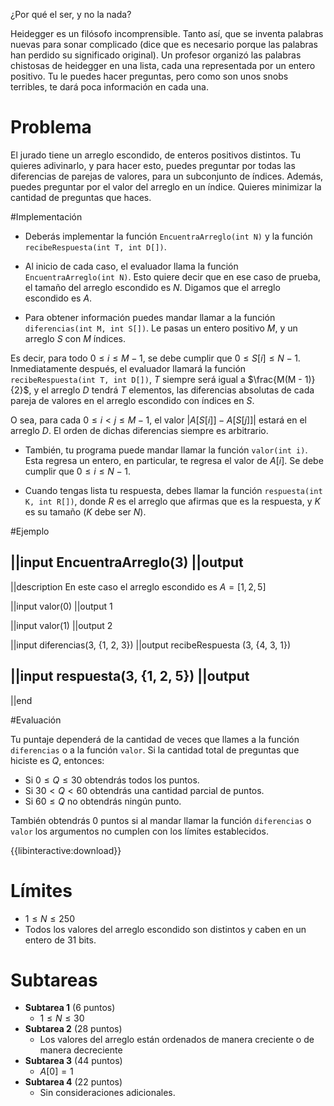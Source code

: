 
¿Por qué el ser, y no la nada?

Heidegger es un filósofo incomprensible. Tanto así, que se inventa palabras nuevas para sonar complicado (dice que es necesario porque las palabras han perdido su significado original). Un profesor organizó las palabras chistosas de heidegger en una lista, cada una representada por un entero positivo. Tu le puedes hacer preguntas, pero como son unos snobs terribles, te dará poca información en cada una.

# Problema

El jurado tiene un arreglo escondido, de enteros positivos distintos. Tu quieres adivinarlo, y para hacer esto, puedes preguntar por todas las diferencias de parejas de valores, para un subconjunto de índices. Además, puedes preguntar por el valor del arreglo en un índice. Quieres minimizar la cantidad de preguntas que haces.

#Implementación

 - Deberás implementar la función `EncuentraArreglo(int N)` y la función `recibeRespuesta(int T, int D[])`.

 - Al inicio de cada caso, el evaluador llama la función `EncuentraArreglo(int N)`. Esto quiere decir que en ese caso de prueba, el tamaño del arreglo escondido es $N$. Digamos que el arreglo escondido es $A$.

 - Para obtener información puedes mandar llamar a la función `diferencias(int M, int S[])`. Le pasas un entero positivo $M$, y un arreglo $S$ con $M$ índices.

 Es decir, para todo $0 \le i \le M - 1$, se debe cumplir que $0 \le S[i] \le N - 1$. Inmediatamente después, el evaluador llamará la función `recibeRespuesta(int T, int D[])`, $T$ siempre será igual a $\frac{M(M - 1)}{2}$, y el arreglo $D$ tendrá $T$ elementos, las diferencias absolutas de cada pareja de valores en el arreglo escondido con índices en $S$.

 O sea, para cada $0 \le i < j \le M - 1$, el valor $\lvert A[S[i]] - A[S[j]] \lvert$ estará en el arreglo $D$. El orden de dichas diferencias siempre es arbitrario.

 - También, tu programa puede mandar llamar la función `valor(int i)`. Esta regresa un entero, en particular, te regresa el valor de $A[i]$. Se debe cumplir que $0 \le i \le N - 1$.

 - Cuando tengas lista tu respuesta, debes llamar la función `respuesta(int K, int R[])`, donde $R$ es el arreglo que afirmas que es la respuesta, y $K$ es su tamaño ($K$ debe ser $N$).

#Ejemplo

||input
EncuentraArreglo(3)
||output
-
||description
En este caso el arreglo escondido es $A = [1, 2, 5]$

||input
valor(0)
||output
1

||input
valor(1)
||output
2

||input
diferencias(3, {1, 2, 3})
||output
recibeRespuesta (3, {4, 3, 1})

||input
respuesta(3, {1, 2, 5})
||output
-

||end

#Evaluación

Tu puntaje dependerá de la cantidad de veces que llames a la función `diferencias` o a la función `valor`. Si la cantidad total de preguntas que hiciste es $Q$, entonces:

- Si $0 \leq Q \leq 30$ obtendrás todos los puntos.
- Si $30 < Q < 60$ obtendrás una cantidad parcial de puntos.
- Si $60 \leq Q$ no obtendrás ningún punto.

También obtendrás $0$ puntos si al mandar llamar la función `diferencias` o `valor`  los argumentos no cumplen con los límites establecidos.

{{libinteractive:download}}

# Límites

- $1 \leq N \leq 250$
- Todos los valores del arreglo escondido son distintos y caben en un entero de 31 bits.

# Subtareas

- **Subtarea 1** (6 puntos)
  - $1 \leq N \leq 30$
- **Subtarea 2** (28 puntos)
  - Los valores del arreglo están ordenados de manera creciente o de manera decreciente
- **Subtarea 3** (44 puntos)
  - $A[0] = 1$
- **Subtarea 4** (22 puntos)
  - Sin consideraciones adicionales.
